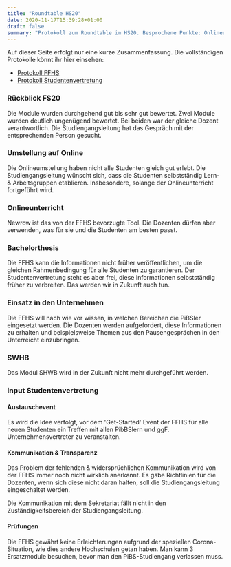```yaml
---
title: "Roundtable HS20"
date: 2020-11-17T15:39:28+01:00
draft: false
summary: "Protokoll zum Roundtable im HS20. Besprochene Punkte: Onlineunterricht, Thesis, Praxiseinsatz, Kommunikation und mehr."
---
```

Auf dieser Seite erfolgt nur eine kurze Zusammenfassung. Die vollständigen Protokolle könnt ihr hier einsehen:

- [Protokoll FFHS](https://link.com)
- [Protokoll Studentenvertretung](https://link.com)


### Rückblick FS20
Die Module wurden durchgehend gut bis sehr gut bewertet. Zwei Module wurden deutlich ungenügend bewertet. Bei beiden war der gleiche Dozent verantwortlich. Die Studiengangsleitung hat das Gespräch mit der entsprechenden Person gesucht.

### Umstellung auf Online
Die Onlineumstellung haben nicht alle Studenten gleich gut erlebt. Die Studiengangsleitung wünscht sich, dass die Studenten selbstständig Lern- & Arbeitsgruppen etablieren. Insbesondere, solange der Onlineunterricht fortgeführt wird.

### Onlineunterricht
Newrow ist das von der FFHS bevorzugte Tool. Die Dozenten dürfen aber verwenden, was für sie und die Studenten am besten passt.

### Bachelorthesis
Die FFHS kann die Informationen nicht früher veröffentlichen, um die gleichen Rahmenbedingung für alle Studenten zu garantieren. Der Studentenvertretung steht es aber frei, diese Informationen selbstständig früher zu verbreiten. Das werden wir in Zukunft auch tun.

### Einsatz in den Unternehmen
Die FFHS will nach wie vor wissen, in welchen Bereichen die PiBSler eingesetzt werden. Die Dozenten werden aufgefordert, diese Informationen zu erhalten und beispielsweise Themen aus den Pausengesprächen in den Unterreicht einzubringen.

### SWHB
Das Modul SHWB wird in der Zukunft nicht mehr durchgeführt werden.

### Input Studentenvertretung
#### Austauschevent
Es wird die Idee verfolgt, vor dem 'Get-Started' Event der FFHS für alle neuen Studenten ein Treffen mit allen PibBSlern und ggF. Unternehmensvertreter zu veranstalten.

#### Kommunikation & Transparenz
Das Problem der fehlenden & widersprüchlichen Kommunikation wird von der FFHS immer noch nicht wirklich anerkannt. Es gäbe Richtlinien für die Dozenten, wenn sich diese nicht daran halten, soll die Studiengangsleitung eingeschaltet werden.

Die Kommunikation mit dem Sekretariat fällt nicht in den Zuständigkeitsbereich der Studiengangsleitung.

#### Prüfungen
Die FFHS gewährt keine Erleichterungen aufgrund der speziellen Corona-Situation, wie dies andere Hochschulen getan haben. Man kann 3 Ersatzmodule besuchen, bevor man den PiBS-Studiengang verlassen muss.
